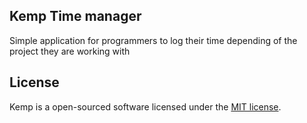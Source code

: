
## Kemp Time manager

Simple application for programmers to log their time depending of the project they are working with

## License

Kemp is a open-sourced software licensed under the [MIT license](http://opensource.org/licenses/MIT).
